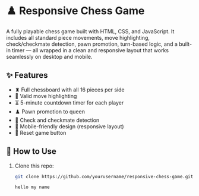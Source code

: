 # ♟️ Responsive Chess Game

A fully playable chess game built with HTML, CSS, and JavaScript. It includes all standard piece movements, move highlighting, check/checkmate detection, pawn promotion, turn-based logic, and a built-in timer — all wrapped in a clean and responsive layout that works seamlessly on desktop and mobile.

## ✨ Features

- ♜ Full chessboard with all 16 pieces per side
- 🎯 Valid move highlighting
- ⏳ 5-minute countdown timer for each player
- ♟️ Pawn promotion to queen
- 🚨 Check and checkmate detection
- 📱 Mobile-friendly design (responsive layout)
- 🔁 Reset game button

## 📁 How to Use

1. Clone this repo:
   ```bash
   git clone https://github.com/yourusername/responsive-chess-game.git

   hello my name
   
